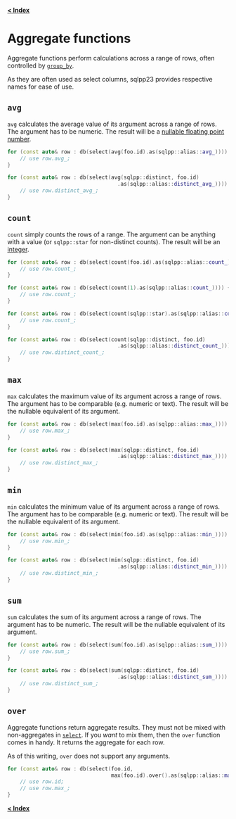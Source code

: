 [**\< Index**](/docs/README.md)

# Aggregate functions

Aggregate functions perform calculations across a range of rows, often
controlled by [`group_by`](/docs/select.md).

As they are often used as select columns, sqlpp23 provides respective names for
ease of use.

## `avg`

`avg` calculates the average value of its argument across a range of rows. The
argument has to be numeric. The result will be a
[nullable floating point number](/docs/data_types.md).

```c++
for (const auto& row : db(select(avg(foo.id).as(sqlpp::alias::avg_)))) {
    // use row.avg_;
}

for (const auto& row : db(select(avg(sqlpp::distinct, foo.id)
                                   .as(sqlpp::alias::distinct_avg_)))) {
    // use row.distinct_avg_;
}
```

## `count`

`count` simply counts the rows of a range. The argument can be anything with a
value (or `sqlpp::star` for non-distinct counts). The result will be an
[integer](/docs/data_types.md).

```c++
for (const auto& row : db(select(count(foo.id).as(sqlpp::alias::count_)))) {
    // use row.count_;
}

for (const auto& row : db(select(count(1).as(sqlpp::alias::count_)))) {
    // use row.count_;
}

for (const auto& row : db(select(count(sqlpp::star).as(sqlpp::alias::count_)))) {
    // use row.count_;
}

for (const auto& row : db(select(count(sqlpp::distinct, foo.id)
                                   .as(sqlpp::alias::distinct_count_)))) {
    // use row.distinct_count_;
}
```

## `max`

`max` calculates the maximum value of its argument across a range of rows. The
argument has to be comparable (e.g. numeric or text). The result will be the
nullable equivalent of its argument.

```c++
for (const auto& row : db(select(max(foo.id).as(sqlpp::alias::max_)))) {
    // use row.max_;
}

for (const auto& row : db(select(max(sqlpp::distinct, foo.id)
                                   .as(sqlpp::alias::distinct_max_)))) {
    // use row.distinct_max_;
}
```

## `min`

`min` calculates the minimum value of its argument across a range of rows. The
argument has to be comparable (e.g. numeric or text). The result will be the
nullable equivalent of its argument.

```c++
for (const auto& row : db(select(min(foo.id).as(sqlpp::alias::min_)))) {
    // use row.min_;
}

for (const auto& row : db(select(min(sqlpp::distinct, foo.id)
                                   .as(sqlpp::alias::distinct_min_)))) {
    // use row.distinct_min_;
}
```

## `sum`

`sum` calculates the sum of its argument across a range of rows. The argument
has to be numeric. The result will be the nullable equivalent of its argument.

```c++
for (const auto& row : db(select(sum(foo.id).as(sqlpp::alias::sum_)))) {
    // use row.sum_;
}

for (const auto& row : db(select(sum(sqlpp::distinct, foo.id)
                                   .as(sqlpp::alias::distinct_sum_)))) {
    // use row.distinct_sum_;
}
```

## `over`

Aggregate functions return aggregate results. They must not be mixed with
non-aggregates in [`select`](/docs/select.md). If you *want* to mix them, then the
`over` function comes in handy. It returns the aggregate for each row.

As of this writing, `over` does not support any arguments.

```c++
for (const auto& row : db(select(foo.id,
                                 max(foo.id).over().as(sqlpp::alias::max_)))) {
    // use row.id;
    // use row.max_;
}
```

[**\< Index**](/docs/README.md)
